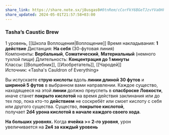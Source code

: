 ```yaml
---
share_link: https://share.note.sx/j8usgas0#0tnRem/cCorFkY6BGeTJzvYVa0HkQVeQiOEY1HqzsGw
share_updated: 2024-05-01T21:57:58+03:00
---
```

### Tasha’s Caustic Brew
1 уровень, [[Школа Воплощения|Воплощение]]
Время накладывания: **1 действие**
Дистанция: **На себя** (30-футовая линия)
Компоненты: **Вербальный**, **Соматический**, **Материальный** (немного тухлой пищи)
Длительность: **Концентрация до 1 минуты**
Классы: [[Волшебник]], [[Изобретатель]], [[Чародей]]
Источник: «Tasha's Cauldron of Everything»

Вы испускаете **струю кислоты** вдоль **линии длиной 30 футов** и **шириной 5 футов** в выбранном вами направлении. Каждое существо, находящееся на этой **линии** должно преуспеть в **спасброске Ловкости**, иначе станет **покрыто кислотой** на время действия заклинания или до тех пор, пока кто-то **действием** не соскребёт или смоет кислоту с себя или другого существа. Существо, **покрытое кислотой**, получает **2d4 урона кислотой в начале каждого своего хода**.

**На больших уровнях.** Когда **ячейка >= 2-го уровня**, урон увеличивается на **2к4 за каждый уровень**